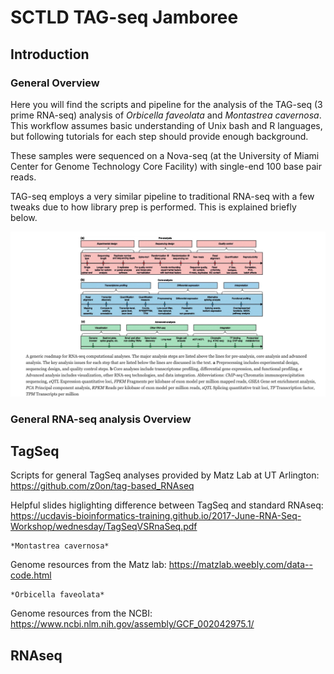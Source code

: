 # SCTLD TAG-seq Jamboree  

## Introduction  
### General Overview

Here you will find the scripts and pipeline for the analysis of the TAG-seq (3 prime RNA-seq) analysis of *Orbicella faveolata* and *Montastrea cavernosa*. This workflow assumes basic understanding of Unix bash and R languages, but following tutorials for each step should provide enough background.  

These samples were sequenced on a Nova-seq (at the University of Miami Center for Genome Technology Core Facility) with single-end 100 base pair reads. 

TAG-seq employs a very similar pipeline to traditional RNA-seq with a few tweaks due to how library prep is performed. This is explained briefly below. 

![alt text here](./example_figures/RNAseq_overview.png)

### General RNA-seq analysis Overview


## TagSeq
  Scripts for general TagSeq analyses provided by Matz Lab at UT Arlington:
  https://github.com/z0on/tag-based_RNAseq
  
  Helpful slides higlighting difference between TagSeq and standard RNAseq:
  https://ucdavis-bioinformatics-training.github.io/2017-June-RNA-Seq-Workshop/wednesday/TagSeqVSRnaSeq.pdf

    *Montastrea cavernosa*
  Genome resources from the Matz lab: https://matzlab.weebly.com/data--code.html
    
    *Orbicella faveolata*
  Genome resources from the NCBI: https://www.ncbi.nlm.nih.gov/assembly/GCF_002042975.1/

## RNAseq

  